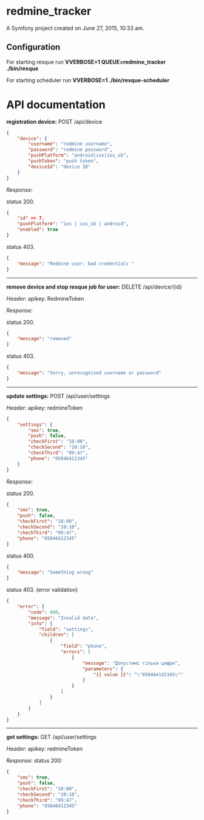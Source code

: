 redmine_tracker
===============

A Symfony project created on June 27, 2015, 10:33 am.

## Configuration

For starting resque run __VVERBOSE=1 QUEUE=redmine_tracker ./bin/resque__

For starting scheduler run __VVERBOSE=1 ./bin/resque-scheduler__

# API documentation

__registration device:__ POST /api/device

```json
{
    "device": {
        "username": "redmine username",
        "password": "redmine password",
        "pushPlatform": "android|ios|ios_sb",
        "pushToken": "push token",
        "deviceId": "device ID"
    }
}
```
*Response:* 

status 200. 

```json
{
    "id" => 7,
    "pushPlatform": "ios | ios_sb | android",
    "enabled": true
}
```

status 403.

```json
{
    "message": "Redmine user: bad credentials "
}
```

---

__remove device and stop resque job for user:__ DELETE /api/device/{id}

*Header:*  apikey: RedmineToken

*Response:* 

status 200. 

```json
{
    "message": "removed"
}
```

status 403.

```json
{
    "message": "Sorry, unrecognized username or password"
}
```

---

__update settings:__ POST /api/user/settings

*Header:* apikey: redmineToken

```json
{
    "settings": {
        "sms": true,
        "push": false,
        "checkFirst": "18:00",
        "checkSecond": "20:10",
        "checkThird": "09:47",
        "phone": "05046412345"
    }
}
```
*Response:* 

status 200. 

```json
{
    "sms": true,
    "push": false,
    "checkFirst": "18:00",
    "checkSecond": "20:10",
    "checkThird": "09:47",
    "phone": "05046412345"
}
```

status 400.

```json
{
    "message": "Something wrong"
}
```
status 403. (error validation)

```json
{
    "error": {
        "code": 400,
        "message": "Invalid data",
        "info": {
            "field": "settings",
            "children": [
                {
                    "field": "phone",
                    "errors": [
                        {
                            "message": "Допустимі тільки цифри",
                            "parameters": {
                                "{{ value }}": "\"0504641d2345\""
                            }
                        }
                    ]
                }
            ]
        }
    }
}
```

---

__get settings:__ GET /api/user/settings

*Header:*  apikey: redmineToken

*Response:*
status 200:
```json
{
    "sms": true,
    "push": false,
    "checkFirst": "18:00",
    "checkSecond": "20:10",
    "checkThird": "09:47",
    "phone": "05046412345"
}
```
